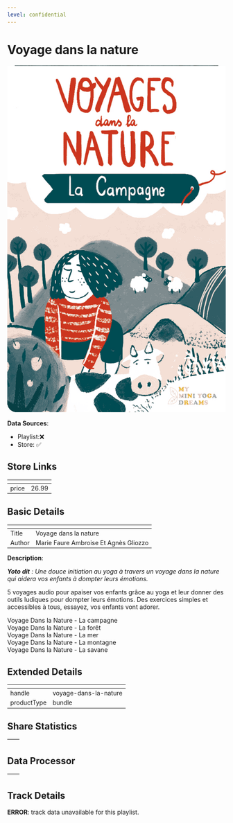 ```yaml
---
level: confidential
---
```

# Voyage dans la nature

![card_[3EUSt].png](../../img/cards/card_[3EUSt].png)

**Data Sources**: 

- Playlist:❌
- Store: ✅


## Store Links

| <!-- --> | <!-- --> |
| - | - |
| price | 26.99 |


## Basic Details

| <!-- --> | <!-- --> |
| - | - |
| Title | Voyage dans la nature |
| Author | Marie Faure Ambroise Et Agnès Gliozzo |

**Description**:

_**Yoto dit** : Une douce initiation au yoga à travers un voyage dans la nature qui aidera vos enfants à dompter leurs émotions._

5 voyages audio pour apaiser vos enfants grâce au yoga et leur donner des outils ludiques pour dompter leurs émotions. Des exercices simples et accessibles à tous, essayez, vos enfants vont adorer.  
  
Voyage Dans la Nature - La campagne  
Voyage Dans la Nature - La forêt  
Voyage Dans la Nature - La mer  
Voyage Dans la Nature - La montagne  
Voyage Dans la Nature - La savane


## Extended Details

| <!-- --> | <!-- --> |
| - | - |
| handle | voyage-dans-la-nature |
| productType | bundle |


## Share Statistics

| <!-- --> | <!-- --> |
| - | - |


## Data Processor

| <!-- --> | <!-- --> |
| - | - |


## Track Details

**ERROR**: track data unavailable for this playlist.
